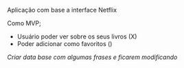 Aplicação com base a interface Netflix

Como MVP;
- Usuário poder ver sobre os seus livros (X)
- Poder adicionar como favoritos ()

*Criar data base com algumas frases e ficarem modificando*
